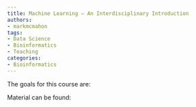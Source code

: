 ```yaml
---
title: Machine Learning – An Interdisciplinary Introduction
authors:
- markmcmahon
tags: 
- Data Science
- Bioinformatics
- Teaching
categories:
- Bioinformatics
---
```


The goals for this course are:

Material can be found:


